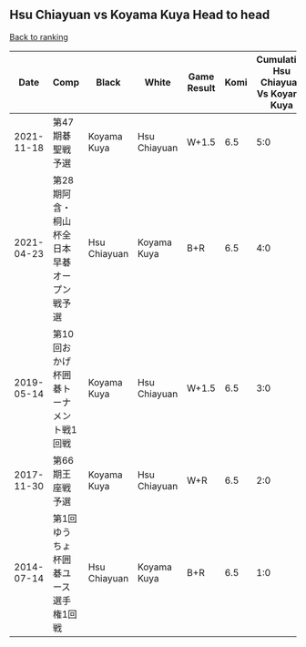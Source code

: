 ## Hsu Chiayuan vs Koyama Kuya Head to head

[Back to ranking](../../index.md)




| **Date** | **Comp** | **Black** | **White** | **Game Result** | **Komi** | **Cumulative Hsu Chiayuan Vs Koyama Kuya** | **Hsu Chiayuan Streak** | **Koyama Kuya Streak** | 
| --- | --- | --- | --- | --- | --- | --- | --- | --- |
| 2021-11-18 | 第47期碁聖戦予選 | Koyama Kuya | Hsu Chiayuan | W+1.5 | 6.5 | 5:0 | 5 | 0 | 
| 2021-04-23 | 第28期阿含・桐山杯全日本早碁オープン戦予選 | Hsu Chiayuan | Koyama Kuya | B+R | 6.5 | 4:0 | 4 | 0 | 
| 2019-05-14 | 第10回おかげ杯囲碁トーナメント戦1回戦 | Koyama Kuya | Hsu Chiayuan | W+1.5 | 6.5 | 3:0 | 3 | 0 | 
| 2017-11-30 | 第66期王座戦予選 | Koyama Kuya | Hsu Chiayuan | W+R | 6.5 | 2:0 | 2 | 0 | 
| 2014-07-14 | 第1回ゆうちょ杯囲碁ユース選手権1回戦 | Hsu Chiayuan | Koyama Kuya | B+R | 6.5 | 1:0 | 1 | 0 |




